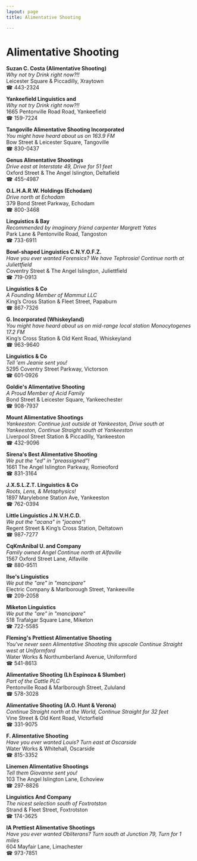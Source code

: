 ```yaml
---
layout: page 
title: Alimentative Shooting

---
```



# Alimentative Shooting


 **Suzan C. Costa (Alimentative Shooting)**  
_Why not try Drink right now?!!_  
Leicester Square & Piccadilly, Xraytown  
☎ 443-2324

**Yankeefield Linguistics and**  
_Why not try Drink right now?!!_  
1665 Pentonville Road Road, Yankeefield  
☎ 159-7224

**Tangoville Alimentative Shooting Incorporated**  
_You might have heard about us on 163.9 FM_  
Bow Street & Leicester Square, Tangoville  
☎ 830-0437

**Genus Alimentative Shootings**  
_Drive east at Interstate 49, Drive for 51 feet_  
Oxford Street & The Angel Islington, Deltafield  
☎ 455-4987

**O.L.H.A.R.W. Holdings (Echodam)**  
_Drive north at Echodam_  
379 Bond Street Parkway, Echodam  
☎ 800-3468

**Linguistics & Bay**  
_Recommended by imaginary friend carpenter Margrett Yates_  
Park Lane & Pentonville Road, Tangoston  
☎ 733-6911

**Bowl-shaped Linguistics C.N.Y.O.F.Z.**  
_Have you ever wanted Forensics? We have Tephrosia! 
Continue north at Juliettfield_  
Coventry Street & The Angel Islington, Juliettfield  
☎ 719-0913

**Linguistics & Co**  
_A Founding Member of Mammut LLC_  
King’s Cross Station & Fleet Street, Papaburn  
☎ 867-7326

**G. Incorporated (Whiskeyland)**  
_You might have heard about us on mid-range local station Monocytogenes 17.2 FM_  
King’s Cross Station & Old Kent Road, Whiskeyland  
☎ 963-9640

**Linguistics & Co**  
_Tell 'em Jeanie sent you!_  
5295 Coventry Street Parkway, Victorson  
☎ 601-0926

**Goldie's Alimentative Shooting**  
_A Proud Member of Acid Family_  
Bond Street & Leicester Square, Yankeechester  
☎ 908-7937

**Mount Alimentative Shootings**  
_Yankeeston: Continue just outside at Yankeeston, Drive south at Yankeeston, Continue Straight south at Yankeeston_  
Liverpool Street Station & Piccadilly, Yankeeston  
☎ 432-9096

**Sirena's Best Alimentative Shooting**  
_We put the "ed" in "preassigned"!_  
1661 The Angel Islington Parkway, Romeoford  
☎ 831-3164

**J.X.S.L.Z.T. Linguistics & Co**  
_Roots, Lens, & Metaphysics!_  
1897 Marylebone Station Ave, Yankeeston  
☎ 762-0394

**Little Linguistics J.N.V.H.C.D.**  
_We put the "acana" in "jacana"!_  
Regent Street & King’s Cross Station, Deltatown  
☎ 987-7277

**CqKmAnibal U. and Company**  
_Family owned Angel 
Continue north at Alfaville_  
1567 Oxford Street Lane, Alfaville  
☎ 880-9511

**Ilse's Linguistics**  
_We put the "are" in "mancipare"_  
Electric Company & Marlborough Street, Yankeeville  
☎ 209-2058

**Miketon Linguistics**  
_We put the "are" in "mancipare"_  
518 Trafalgar Square Lane, Miketon  
☎ 722-5585

**Fleming's Prettiest Alimentative Shooting**  
_You've never seen Alimentative Shooting this upscale 
Continue Straight west at Uniformford_  
Water Works & Northumberland Avenue, Uniformford  
☎ 541-8613

**Alimentative Shooting (Lh Espinoza & Slumber)**  
_Part of the Cattle PLC_  
Pentonville Road & Marlborough Street, Zululand  
☎ 578-3028

**Alimentative Shooting (A.O. Hunt & Verona)**  
_Continue Straight north at the World, Continue Straight for 32 feet_  
Vine Street & Old Kent Road, Victorfield  
☎ 331-9075

**F. Alimentative Shooting**  
_Have you ever wanted Louis? 
Turn east at Oscarside_  
Water Works & Whitehall, Oscarside  
☎ 815-3352

**Linemen Alimentative Shootings**  
_Tell them Giovanne sent you!_  
103 The Angel Islington Lane, Echoview  
☎ 297-8826

**Linguistics And Company**  
_The nicest selection south of Foxtrotston_  
Strand & Fleet Street, Foxtrotston  
☎ 174-3625

**IA Prettiest Alimentative Shootings**  
_Have you ever wanted Obliterans? 
Turn south at Junction 79, Turn for 1 miles_  
604 Mayfair Lane, Limachester  
☎ 973-7851

